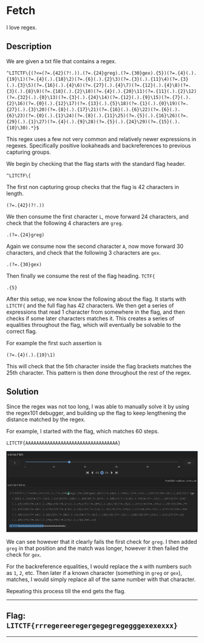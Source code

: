 # **Fetch**
I love regex.

## **Description**
We are given a txt file that contains a regex.
```re
^LITCTF\{(?<=(?=.{42}(?!.)).(?=.{24}greg).(?=.{30}gex).{5})(?=.{4}(.).{19}\1)(?=.{4}(.).{18}\2)(?=.{6}(.).{2}\3)(?=.{3}(.).{11}\4)(?=.{3}(.).{3}\5)(?=.{16}(.).{4}\6)(?=.{27}(.).{4}\7)(?=.{12}(.).{4}\8)(?=.{3}(.).{8}\9)(?=.{18}(.).{2}\10)(?=.{4}(.).{20}\11)(?=.{11}(.).{2}\12)(?=.{32}(.).{0}\13)(?=.{3}(.).{24}\14)(?=.{12}(.).{9}\15)(?=.{7}(.).{2}\16)(?=.{0}(.).{12}\17)(?=.{13}(.).{5}\18)(?=.{1}(.).{0}\19)(?=.{27}(.).{3}\20)(?=.{8}(.).{17}\21)(?=.{16}(.).{6}\22)(?=.{6}(.).{6}\23)(?=.{0}(.).{1}\24)(?=.{8}(.).{11}\25)(?=.{5}(.).{16}\26)(?=.{29}(.).{1}\27)(?=.{4}(.).{9}\28)(?=.{5}(.).{24}\29)(?=.{15}(.).{10}\30).*}$
```

This regex uses a few not very common and relatively newer expressions in regexes. Specifically positive lookaheads and backreferences to previous capturing groups. 

We begin by checking that the flag starts with the standard flag header.
```re
^LITCTF\{
```

The first non capturing group checks that the flag is 42 characters in length.
```re
(?=.{42}(?!.))
```

We then consume the first character `L`, move forward 24 characters, and check that the following 4 characters are `greg`.
```re
.(?=.{24}greg)
```

Again we consume now the second character `A`, now move forward 30 characters, and check that the following 3 characters are `gex`.
```re
.(?=.{30}gex)
```

Then finally we consume the rest of the flag heading. `TCTF{`
```re
.{5}
```

After this setup, we now know the following about the flag. It starts with `LITCTF{` and the full flag has 42 characters. We then get a series of expressions that read 1 character from somewhere in the flag, and then checks if some later characters matches it. This creates a series of equalities throughout the flag, which will eventually be solvable to the correct flag.

For example the first such assertion is
```re
(?=.{4}(.).{19}\1)
```

This will check that the 5th character inside the flag brackets matches the 25th character. This pattern is then done throughout the rest of the regex.
## **Solution**
Since the regex was not too long, I was able to manually solve it by using the regex101 debugger, and building up the flag to keep lengthening the distance matched by the regex.

For example, I started with the flag, which matches 60 steps.
```
LITCTF{AAAAAAAAAAAAAAAAAAAAAAAAAAAAAAAAAA}
```
![fail first step](image.png)

We can see however that it clearly fails the first check for `greg`. I then added `greg` in that position and the match was longer, however it then failed the check for `gex`.

For the backreference equalities, I would replace the `A` with numbers such as `1`, `2`, etc. Then later if a known character (something in `greg` or `gex`), matches, I would simply replace all of the same number with that character. 

Repeating this process till the end gets the flag.

---
## **Flag**: `LITCTF{rrregereeregergegegregegggexexexxx}`
---